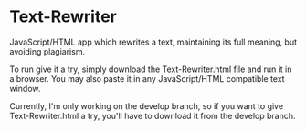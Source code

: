 # Text-Rewriter
JavaScript/HTML app which rewrites a text, maintaining its full meaning, but avoiding plagiarism.

To run give it a try, simply download the Text-Rewriter.html file and run it in a browser. You may also paste it in any JavaScript/HTML compatible text window.

Currently, I'm only working on the develop branch, so if you want to give Text-Rewriter.html a try, you'll have to download it from the develop branch.
